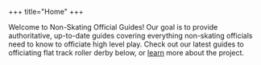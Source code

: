 +++
title="Home"
+++

Welcome to Non-Skating Official Guides! Our goal is to provide authoritative, up-to-date guides covering everything non-skating officials need to know to officiate high level play. Check out our latest guides to officiating flat track roller derby below, or [learn](@/about.md) more about the project.